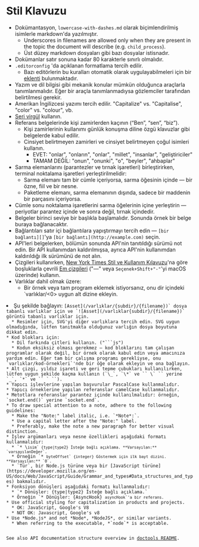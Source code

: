 # Stil Klavuzu

* Dokümantasyon, `lowercase-with-dashes.md` olarak biçimlendirilmiş isimlerle markdown'da yazılmıştır. 
  * Underscores in filenames are allowed only when they are present in the topic the document will describe (e.g. `child_process`).
  * Üst düzey markdown dosyaları gibi bazı dosyalar istisnadır.
* Dokümanlar satır sonuna kadar 80 karakterle sınırlı olmalıdır.
* `.editorconfig` 'da açıklanan formatlama tercih edilir. 
  * Bazı editörlerin bu kuralları otomatik olarak uygulayabilmeleri için bir [eklenti](http://editorconfig.org/#download) bulunmaktadır.
* Yazım ve dil bilgisi gibi mekanik konular mümkün olduğunca araçlarla tanımlanmalıdır. Eğer bir araçla tanımlanmadıysa gözlemciler tarafından belirtilmesi gerekir.
* Amerikan İngilizcesi yazımı tercih edilir. "Capitalize" vs. "Capitalise", "color" vs. "colour", vb.
* [Seri virgül](https://en.wikipedia.org/wiki/Serial_comma) kullanın.
* Referans belgelerinde kişi zamirlerden kaçının (“Ben”, “sen”, “biz”). 
  * Kişi zamirlerinin kullanımı günlük konuşma diline özgü klavuzlar gibi belgelerde kabul edilir.
  * Cinsiyet belirtmeyen zamirleri ve cinsiyet belirtmeyen çoğul isimleri kullanın. 
    * EVET: "onlar", "onların", "onlar", "millet", "insanlar", "geliştiriciler"
    * TAMAM DEĞİL: "onun", "onunki", "o", "beyler", "ahbaplar"
* Sarma elemanlarını (parantezler ve tırnak işaretleri) birleştirirken, terminal noktalama işaretleri yerleştirilmelidir: 
  * Sarma elemanı tam bir cümle içeriyorsa, sarma öğesinin içinde — bir özne, fiil ve bir nesne.
  * Paketleme elemanı, sarma elemanının dışında, sadece bir maddenin bir parçasını içeriyorsa.
* Cümle sonu noktalama işaretlerini sarma öğelerinin içine yerleştirin — periyotlar parantez içinde ve sonra değil, tırnak içindedir.
* Belgeler birinci seviye bir başlıkla başlamalıdır. Sonunda örnek bir belge buraya bağlanacaktır.
* Bağlantıları satır içi bağlantılara yapıştırmayı tercih edin — `[bir bağlantı][]`'ya `[bir bağlantı](http://example.com)` seçin.
* API'leri belgelerken, bölümün sonunda API'nin tanıtıldığı sürümü not edin. Bir API kullanımdan kaldırılmışsa, ayrıca API'nin kullanımdan kaldırıldığı ilk sürümünü de not alın.
* Çizgileri kullanırken, [New York Times Stil ve Kullanım Kılavuzu](https://en.wikipedia.org/wiki/The_New_York_Times_Manual_of_Style_and_Usage)'na göre boşluklarla çevrili [Em çizgileri](https://en.wikipedia.org/wiki/Dash#Em_dash) ("—" veya `Seçenek+Shift+"-"`'yi macOS üzerinde) kullanın.
* Varlıklar dahil olmak üzere: 
  * Bir örnek veya tam program eklemek istiyorsanız, onu dir içindeki `varlıklar/<0> uygun alt dizine ekleyin.</li>
<li>Şu şekilde bağlayın: <code>[Asset](/varlıklar/{subdir}/{filename})` dosya tabanlı varlıklar için ve `![Asset](/varlıklar{subdir}/{filename})` görüntü tabanlı varlıklar için.
  * Resimler için, SVG'yi diğer varlıklara tercih edin. SVG uygun olmadığında, lütfen tanıtmakta olduğunuz varlığın dosya boyutuna dikkat edin.
* Kod blokları için: 
  * Dil farkında çitleri kullanın. ("```js")
  * Kodun eksiksiz olması gerekmez — kod bloklarını tam çalışan programlar olarak değil, bir örnek olarak kabul edin veya amacınıza yardım edin. Eğer tam bir çalışma programı gerekliyse, onu `varlıklar/kod-örnekleri`'nde bir öğe olarak ekleyin ve ona bağlayın.
* Alt çizgi, yıldız işareti ve geri tepme çubukları kullanılırken, lütfen uygun şekilde kaçma kullanın (`\_`, `\*` ve `` \` `` yerine `_`, `*` ve `` ` ``).
* Yapıcı işlevlerine yapılan başvurular PascalCase kullanmalıdır.
* Yapıcı örneklerine yapılan referanslar camelCase kullanmalıdır.
* Metotlara referanslar parantez içinde kullanılmalıdır: örneğin, `socket.end()` yerine `socket.end`.
* To draw special attention to a note, adhere to the following guidelines: 
  * Make the "Note:" label italic, i.e. `*Note*:`.
  * Use a capital letter after the "Note:" label.
  * Preferably, make the note a new paragraph for better visual distinction.
* İşlev argümanları veya nesne özellikleri aşağıdaki formatı kullanmalıdır: 
  * `* \<code>isim` {type|type2} İsteğe bağlı açıklama. **Varsayılan:** `varsayılanDeğer`.</code>
  * Örneğin `* <code>byteOffset` {integer} Göstermek için ilk bayt dizini. **Varsayılan:** `0`.</code>
  * `Tür`, bir Node.js türüne veya bir [JavaScript türüne](https://developer.mozilla.org/en-US/docs/Web/JavaScript/Guide/Grammar_and_types#Data_structures_and_types) bakmalıdır.
* Fonksiyon dönüşleri aşağıdaki formatı kullanmalıdır: 
  * `* Dönüşler: {type|type2} İsteğe bağlı açıklama.`
  * Örneğin `* Dönüşler: {AsyncHook} <code>asyncHook`'a bir referans.</code>
* Use official styling for capitalization in products and projects. 
  * OK: JavaScript, Google's V8
  * NOT OK: Javascript, Google's v8
* Use *Node.js* and not *Node*, *NodeJS*, or similar variants. 
  * When referring to the executable, *`node`* is acceptable.

See also API documentation structure overview in [doctools README](../tools/doc/README.md).